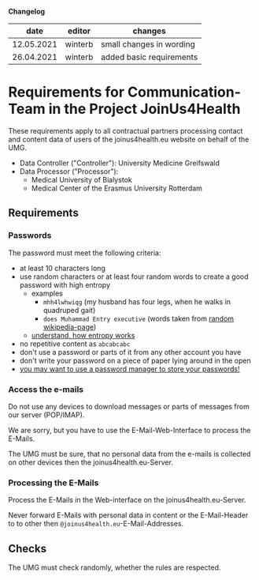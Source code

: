 **Changelog**

| date       | editor  | changes                  |
| ---------- | ------- | ------------------------ |
| 12.05.2021 | winterb | small changes in wording | 
| 26.04.2021 | winterb | added basic requirements |

# Requirements for Communication-Team in the Project JoinUs4Health
These requirements apply to all contractual partners processing contact and content data of users of the joinus4health.eu website on behalf of the UMG.

- Data Controller ("Controller"): University Medicine Greifswald
- Data Processor ("Processor"):
    - Medical University of Bialystok
    - Medical Center of the Erasmus University Rotterdam

## Requirements
### Passwords
The password must meet the following criteria:
- at least 10 characters long
- use random characters or at least four random words to create a good password with high entropy
    - examples
        - `mhh4lwhwiqg` (my husband has four legs, when he walks in quadruped gait)
        - `does Muhammad Entry executive` (words taken from [random wikipedia-page](https://en.wikipedia.org/wiki/Special:Random))
    - [understand, how entropy works](https://xkcd.com/936/)
- no repetitive content as `abcabcabc`
- don't use a password or parts of it from any other account you have
- don't write your password on a piece of paper lying around in the open
- [you may want to use a password manager to store your passwords!](https://en.wikipedia.org/wiki/KeePassXC)

### Access the e-mails
Do not use any devices to download messages or parts of messages from our server (POP/IMAP).

We are sorry, but you have to use the E-Mail-Web-Interface to process the E-Mails.

The UMG must be sure, that no personal data from the e-mails is collected on other devices then the joinus4health.eu-Server.

### Processing the E-Mails
Process the E-Mails in the Web-interface on the joinus4health.eu-Server.

Never forward E-Mails with personal data in content or the E-Mail-Header to to other then `@joinus4health.eu`-E-Mail-Addresses.

## Checks
The UMG must check randomly, whether the rules are respected.